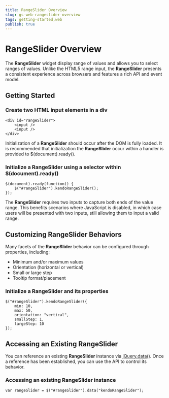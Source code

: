 ```yaml
---
title: RangeSlider Overview
slug: gs-web-rangeslider-overview
tags: getting-started,web
publish: true
---
```


# RangeSlider Overview

The **RangeSlider** widget display range of values and allows you to select ranges of values. Unlike the HTML5 range input, the **RangeSlider** presents a consistent experience across browsers and features a rich API and event model.

## Getting Started

### Create two HTML input elements in a div

    <div id="rangeSlider">
        <input />
        <input />
    </div>

Initialization of a **RangeSlider** should occur after the DOM is fully loaded. It is recommended
that initialization the **RangeSlider** occur within a handler is provided to $(document).ready().

### Initialize a RangeSlider using a selector within $(document).ready()

    $(document).ready(function() {
        $("#rangeSlider").kendoRangeSlider();
    });

The **RangeSlider** requires two inputs to capture both ends of the value range. This benefits
scenarios where JavaScript is disabled, in which case users will be presented with two inputs, still allowing them to input a valid range.

## Customizing RangeSlider Behaviors

Many facets of the **RangeSlider** behavior can be configured through
properties, including:

*   Minimum and/or maximum values
*   Orientation (horizontal or vertical)
*   Small or large step
*   Tooltip format/placement

### Initialize a RangeSlider and its properties

    $("#rangeSlider").kendoRangeSlider({
        min: 10,
        max: 50,
        orientation: "vertical",
        smallStep: 1,
        largeStep: 10
    });

## Accessing an Existing RangeSlider

You can reference an existing **RangeSlider** instance via
[jQuery.data()](http://api.jquery.com/jQuery.data/). Once a reference has been established, you can
use the API to control its behavior.

### Accessing an existing RangeSlider instance

    var rangeSlider = $("#rangeSlider").data("kendoRangeSlider");


